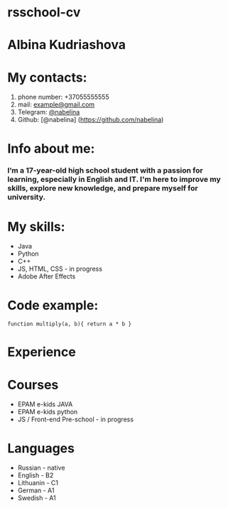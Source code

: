 # rsschool-cv
# Albina Kudriashova
# My contacts:
1. phone number: +37055555555
2. mail: example@gmail.com
3. Telegram: [@nabelina](https://t.me/nabelina)
4. Github: [@nabelina] (https://github.com/nabelina)
# Info about me:
### I’m a 17-year-old high school student with a passion for learning, especially in English and IT. I'm here to improve my skills, explore new knowledge, and prepare myself for university.
# My skills:
* Java
* Python
* C++
* JS, HTML, CSS - in progress
* Adobe After Effects
# Code example:
`
function multiply(a, b){
  return a * b
}
`
# Experience
# Courses
* EPAM e-kids JAVA
* EPAM e-kids python
* JS / Front-end Pre-school - in progress
# Languages
* Russian - native
* English - B2
* Lithuanin - C1
* German - A1
* Swedish - A1